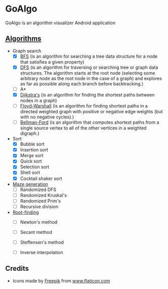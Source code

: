 # GoAlgo
GoAlgo is an algorithm visualizer Android application

## [Algorithms](https://en.wikipedia.org/wiki/List_of_algorithms)

- Graph search
  - [x] [BFS](https://en.wikipedia.org/wiki/Breadth-first_search) (is an algorithm for searching a tree data structure for a node that satisfies a given property)
  - [x] [DFS](https://en.wikipedia.org/wiki/Depth-first_search) (is an algorithm for traversing or searching tree or graph data structures. The algorithm starts at the root node (selecting some arbitrary node as the root node in the case of a graph) and explores as far as possible along each branch before backtracking.)
  - [ ] A*
  - [x] [Dijkstra's](https://en.wikipedia.org/wiki/Dijkstra's_algorithm) (is an algorithm for finding the shortest paths between nodes in a graph)
  - [ ] [Floyd-Warshall](https://en.wikipedia.org/wiki/Floyd%E2%80%93Warshall_algorithm) (is an algorithm for finding shortest paths in a directed weighted graph with positive or negative edge weights (but with no negative cycles).)
  - [ ] [Bellman-Ford](https://en.wikipedia.org/wiki/Bellman%E2%80%93Ford_algorithm) (is an algorithm that computes shortest paths from a single source vertex to all of the other vertices in a weighted digraph.)
  
- Sort
  - [x] Bubble sort
  - [x] Insertion sort
  - [x] Merge sort
  - [x] Quick sort
  - [x] Selection sort
  - [x] Shell sort
  - [x] Cocktail shaker sort
- [Maze generation](https://en.wikipedia.org/wiki/Maze_generation_algorithm)
  - [ ] Randomized DFS
  - [ ] Randomized Kruskal's
  - [ ] Randomized Prim's
  - [ ] Recursive division

- [Root-finding](https://en.wikipedia.org/wiki/Root-finding_algorithms)
  - [ ] Newton's method
  - [ ] Secant method
  - [ ] Steffensen's method
  - [ ] Inverse interpolation



## Credits

- <div>Icons made by <a href="https://www.freepik.com" title="Freepik">Freepik</a> from <a href="https://www.flaticon.com/" title="Flaticon">www.flaticon.com</a></div>

